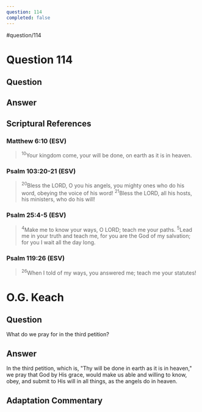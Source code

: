 ```yaml
---
question: 114
completed: false
---
```

#question/114
# Question 114

## Question


## Answer


## Scriptural References
### Matthew 6:10 (ESV)
> <sup>10</sup>Your kingdom come, your will be done, on earth as it is in heaven.

### Psalm 103:20-21 (ESV)
> <sup>20</sup>Bless the LORD, O you his angels, you mighty ones who do his word, obeying the voice of his word!
> <sup>21</sup>Bless the LORD, all his hosts, his ministers, who do his will!

### Psalm 25:4-5 (ESV)
> <sup>4</sup>Make me to know your ways, O LORD; teach me your paths.
> <sup>5</sup>Lead me in your truth and teach me, for you are the God of my salvation; for you I wait all the day long.

### Psalm 119:26 (ESV)
> <sup>26</sup>When I told of my ways, you answered me; teach me your statutes!

# O.G. Keach
## Question
What do we pray for in the third petition?

## Answer
In the third petition, which is, "Thy will be done in earth as it is in heaven," we pray that God by His grace, would make us able and willing to know, obey, and submit to His will in all things, as the angels do in heaven.

## Adaptation Commentary

